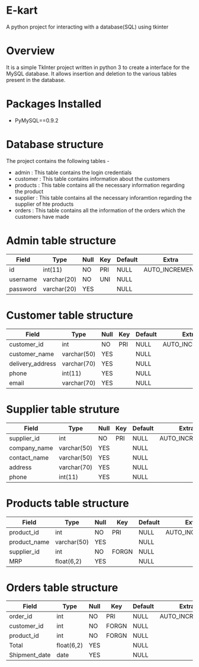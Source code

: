 # E-kart 
A python project for interacting with a database(SQL) using tkinter

# Overview
It is a simple TkInter project written in python 3 to create a interface for the MySQL database. It allows insertion and deletion to the various tables present in the database.

# Packages Installed
  * PyMySQL==0.9.2
  
# Database structure
The project contains the following tables -

 * admin : This table contains the login credentials
 * customer : This table contains information about the customers
 * products : This table contains all the necessary information regarding the product
 * supplier : This table contains all the necessary inforamtion regarding the supplier of hte products
 * orders : This table contains all the information of the orders which the customers have made

# Admin table structure
|Field|Type|Null|Key|Default|Extra|
|-----|----|----|---|-------|-----|
|id|int(11)|NO|PRI|NULL|AUTO_INCREMENT|
|username|varchar(20)|NO|UNI|NULL||
|password|varchar(20)|YES||NULL||

# Customer table structure
|Field|Type|Null|Key|Default|Extra|
|-----|----|----|---|-------|-----|
|customer_id|int|NO|PRI|NULL|AUTO_INCREMENT|
|customer_name|varchar(50)|YES||NULL||
|delivery_address|varchar(70)|YES||NULL||
|phone|int(11)|YES||NULL||
|email|varchar(70)|YES||NULL||

# Supplier table struture
|Field|Type|Null|Key|Default|Extra|
|-----|----|----|---|-------|-----|
|supplier_id|int|NO|PRI|NULL|AUTO_INCREMENT|
|company_name|varchar(50)|YES||NULL||
|contact_name|varchar(50)|YES||NULL||
|address|varchar(70)|YES||NULL||
|phone|int(11)|YES||NULL||

# Products table structure
|Field|Type|Null|Key|Default|Extra|
|-----|----|----|---|-------|-----|
|product_id|int|NO|PRI|NULL|AUTO_INCREMENT|
|product_name|varchar(50)|YES||NULL||
|supplier_id|int|NO|FORGN|NULL||
|MRP|float(6,2)|YES||NULL||

# Orders table structure
|Field|Type|Null|Key|Default|Extra|
|-----|----|----|---|-------|-----|
|order_id|int|NO|PRI|NULL|AUTO_INCREMENT|
|customer_id|int|NO|FORGN|NULL||
|product_id|int|NO|FORGN|NULL||
|Total|float(6,2)|YES||NULL||
|Shipment_date|date|YES||NULL||
